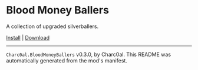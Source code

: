 # Blood Money Ballers

A collection of upgraded silverballers.

[Install](https://hitman-resources.netlify.app/smf-install-link/https://github.com/charc0al/BM_Ballers/releases/latest/download/mod.framework.zip) | [Download](https://github.com/charc0al/BM_Ballers/releases/latest/download/mod.framework.zip)

---

`Charc0al.BloodMoneyBallers` v0.3.0, by Charc0al. This README was automatically generated from the mod's manifest.
